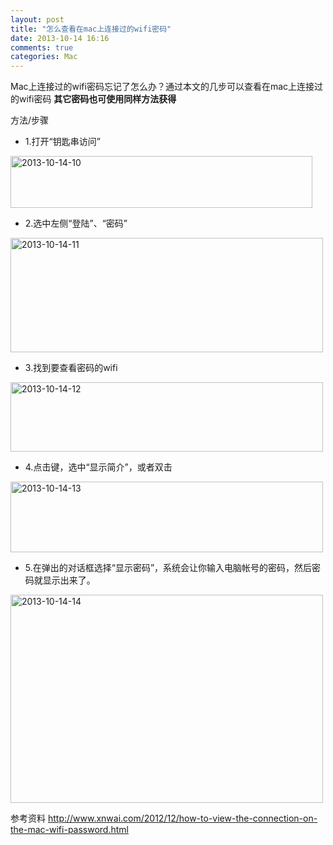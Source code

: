 ```yaml
---
layout: post
title: "怎么查看在mac上连接过的wifi密码"
date: 2013-10-14 16:16
comments: true
categories: Mac
---
```


Mac上连接过的wifi密码忘记了怎么办？通过本文的几步可以查看在mac上连接过的wifi密码
**其它密码也可使用同样方法获得**

方法/步骤

*	1.打开“钥匙串访问”

<a href="http://www.flickr.com/photos/105999540@N03/10374784546/" title="2013-10-14-10 by EricShj, on Flickr"><img src="http://farm6.staticflickr.com/5505/10374784546_ac4b66a9e5.jpg" width="483" height="83" alt="2013-10-14-10"></a>

*	2.选中左侧“登陆”、“密码”

<a href="http://www.flickr.com/photos/105999540@N03/10374769125/" title="2013-10-14-11 by EricShj, on Flickr"><img src="http://farm4.staticflickr.com/3791/10374769125_fb2339510e.jpg" width="500" height="183" alt="2013-10-14-11"></a>

*	3.找到要查看密码的wifi

<a href="http://www.flickr.com/photos/105999540@N03/10374968363/" title="2013-10-14-12 by EricShj, on Flickr"><img src="http://farm4.staticflickr.com/3790/10374968363_675b5904c4.jpg" width="500" height="111" alt="2013-10-14-12"></a>

*	4.点击键，选中“显示简介”，或者双击

<a href="http://www.flickr.com/photos/105999540@N03/10374968173/" title="2013-10-14-13 by EricShj, on Flickr"><img src="http://farm8.staticflickr.com/7431/10374968173_9c2b4957c3.jpg" width="500" height="113" alt="2013-10-14-13"></a>

*	5.在弹出的对话框选择“显示密码”，系统会让你输入电脑帐号的密码，然后密码就显示出来了。

<a href="http://www.flickr.com/photos/105999540@N03/10374784386/" title="2013-10-14-14 by EricShj, on Flickr"><img src="http://farm8.staticflickr.com/7305/10374784386_8757b04a56.jpg" width="500" height="333" alt="2013-10-14-14"></a>


参考资料
http://www.xnwai.com/2012/12/how-to-view-the-connection-on-the-mac-wifi-password.html